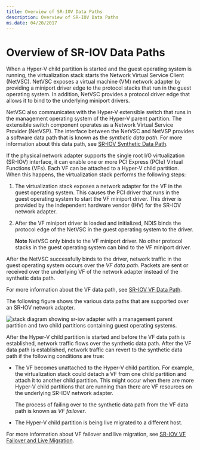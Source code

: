 ```yaml
---
title: Overview of SR-IOV Data Paths
description: Overview of SR-IOV Data Paths
ms.date: 04/20/2017
---
```


# Overview of SR-IOV Data Paths


When a Hyper-V child partition is started and the guest operating system is running, the virtualization stack starts the Network Virtual Service Client (NetVSC). NetVSC exposes a virtual machine (VM) network adapter by providing a miniport driver edge to the protocol stacks that run in the guest operating system. In addition, NetVSC provides a protocol driver edge that allows it to bind to the underlying miniport drivers.

NetVSC also communicates with the Hyper-V extensible switch that runs in the management operating system of the Hyper-V parent partition. The extensible switch component operates as a Network Virtual Service Provider (NetVSP). The interface between the NetVSC and NetVSP provides a software data path that is known as the *synthetic data path*. For more information about this data path, see [SR-IOV Synthetic Data Path](sr-iov-synthetic-data-path.md).

If the physical network adapter supports the single root I/O virtualization (SR-IOV) interface, it can enable one or more PCI Express (PCIe) Virtual Functions (VFs). Each VF can be attached to a Hyper-V child partition. When this happens, the virtualization stack performs the following steps:

1.  The virtualization stack exposes a network adapter for the VF in the guest operating system. This causes the PCI driver that runs in the guest operating system to start the VF miniport driver. This driver is provided by the independent hardware vendor (IHV) for the SR-IOV network adapter.

2.  After the VF miniport driver is loaded and initialized, NDIS binds the protocol edge of the NetVSC in the guest operating system to the driver.

    **Note**  NetVSC only binds to the VF miniport driver. No other protocol stacks in the guest operating system can bind to the VF miniport driver.

After the NetVSC successfully binds to the driver, network traffic in the guest operating system occurs over the *VF data path*. Packets are sent or received over the underlying VF of the network adapter instead of the synthetic data path.

For more information about the VF data path, see [SR-IOV VF Data Path](sr-iov-vf-data-path.md).

The following figure shows the various data paths that are supported over an SR-IOV network adapter.

![stack diagram showing sr-iov adapter with a management parent partition and two child partitions containing guest operating systems.](images/sriovdatapaths.png)

After the Hyper-V child partition is started and before the VF data path is established, network traffic flows over the synthetic data path. After the VF data path is established, network traffic can revert to the synthetic data path if the following conditions are true:

-   The VF becomes unattached to the Hyper-V child partition. For example, the virtualization stack could detach a VF from one child partition and attach it to another child partition. This might occur when there are more Hyper-V child partitions that are running than there are VF resources on the underlying SR-IOV network adapter.

    The process of failing over to the synthetic data path from the VF data path is known as *VF failover*.

-   The Hyper-V child partition is being live migrated to a different host.

For more information about VF failover and live migration, see [SR-IOV VF Failover and Live Migration](sr-iov-vf-failover-and-live-migration-support.md).
